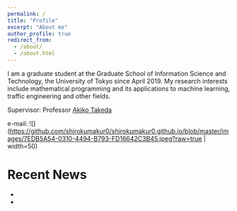 ```yaml
---
permalink: /
title: "Profile"
excerpt: "About me"
author_profile: true
redirect_from: 
  - /about/
  - /about.html
---
```


I am a graduate student at the Graduate School of Information Science and Technology, the University of Tokyo since April 2019. My research interests include mathematical programming and its applications to machine learning, traffic engineering and other fields.

Supervisor: Professor [Akiko Takeda](https://www.or.mist.i.u-tokyo.ac.jp/takeda/index-e.html)

e-mail: ![](https://github.com/shirokumakur0/shirokumakur0.github.io/blob/master/images/7EDB5A54-0310-4494-B793-FD16642C3B45.jpeg?raw=true | width=50)

Recent News
========
*
*

